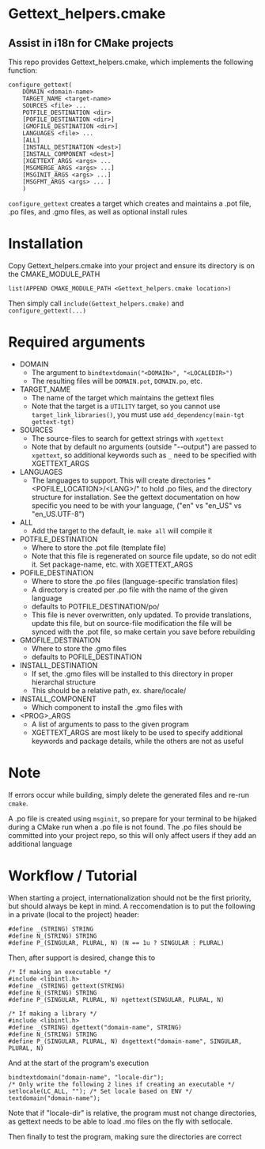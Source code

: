 # Gettext_helpers.cmake

## Assist in i18n for CMake projects

This repo provides Gettext_helpers.cmake, which implements the following function:

    configure_gettext(
        DOMAIN <domain-name>
        TARGET_NAME <target-name>
        SOURCES <file> ...
        POTFILE_DESTINATION <dir>
        [POFILE_DESTINATION <dir>]
        [GMOFILE_DESTINATION <dir>]
        LANGUAGES <file> ...
        [ALL]
        [INSTALL_DESTINATION <dest>]
        [INSTALL_COMPONENT <dest>]
        [XGETTEXT_ARGS <args> ...
        [MSGMERGE_ARGS <args> ...]
        [MSGINIT_ARGS <args> ...]
        [MSGFMT_ARGS <args> ... ]
        )

```configure_gettext``` creates a target <target-name> which creates and
maintains a .pot file, .po files, and .gmo files, as well as optional
install rules

# Installation

Copy Gettext_helpers.cmake into your project and ensure its directory
is on the CMAKE_MODULE_PATH

    list(APPEND CMAKE_MODULE_PATH <Gettext_helpers.cmake location>)

Then simply call ```include(Gettext_helpers.cmake)``` and ```configure_gettext(...)```

# Required arguments

* DOMAIN
    - The argument to ```bindtextdomain("<DOMAIN>", "<LOCALEDIR>")```
    - The resulting files will be ```DOMAIN.pot```, ```DOMAIN.po```, etc.
* TARGET_NAME
    - The name of the target which maintains the gettext files
    - Note that the target is a ```UTILITY``` target, so you cannot use
    ```target_link_libraries()```, you must use
    ```add_dependency(main-tgt gettext-tgt)```
* SOURCES
    - The source-files to search for gettext strings with ```xgettext```
    - Note that by default no arguments (outside "--output") are passed to
    ```xgettext```, so additional keywords such as ```_``` need to be specified
    with XGETTEXT_ARGS
* LANGUAGES
    - The languages to support. This will create directories
    "<POFILE_LOCATION>/\<LANG>/" to hold .po files, and the directory structure
    for installation. See the gettext documentation on how specific you need
    to be with your language, ("en" vs "en_US" vs "en_US.UTF-8")
* ALL
    - Add the target to the default, ie. ```make all``` will compile it
* POTFILE_DESTINATION
    - Where to store the .pot file (template file)
    - Note that this file is regenerated on source file update, so
    do not edit it. Set package-name, etc. with XGETTEXT_ARGS
* POFILE_DESTINATION
    - Where to store the .po files (language-specific translation files)
    - A directory is created per .po file with the name of the given language
    - defaults to POTFILE_DESTINATION/po/
    - This file is never overwritten, only updated. To provide translations,
    update this file, but on source-file modification the file will be synced
    with the .pot file, so make certain you save before rebuilding
* GMOFILE_DESTINATION
    - Where to store the .gmo files
    - defaults to POFILE_DESTINATION
* INSTALL_DESTINATION
    - If set, the .gmo files will be installed to this directory in proper
    hierarchal structure
    - This should be a relative path, ex. share/locale/
* INSTALL_COMPONENT
    - Which component to install the .gmo files with
* \<PROG>_ARGS
    - A list of arguments to pass to the given program
    - XGETTEXT_ARGS are most likely to be used to specify additional keywords and
    package details, while the others are not as useful

# Note

If errors occur while building, simply delete the generated files and re-run
```cmake```.

A .po file is created using ```msginit```, so prepare for your terminal to be hijaked
during a CMake run when a .po file is not found. The .po files should be committed
into your project repo, so this will only affect users if they add an additional
language

# Workflow / Tutorial

When starting a project, internationalization should not be the first priority,
but should always be kept in mind. A reccomendation is to put the following in a
private (local to the project) header:

    #define _(STRING) STRING
    #define N_(STRING) STRING
    #define P_(SINGULAR, PLURAL, N) (N == 1u ? SINGULAR : PLURAL)

Then, after support is desired, change this to

    /* If making an executable */
    #include <libintl.h>
    #define _(STRING) gettext(STRING)
    #define N_(STRING) STRING
    #define P_(SINGULAR, PLURAL, N) ngettext(SINGULAR, PLURAL, N)

    /* If making a library */
    #include <libintl.h>
    #define _(STRING) dgettext("domain-name", STRING)
    #define N_(STRING) STRING
    #define P_(SINGULAR, PLURAL, N) dngettext("domain-name", SINGULAR, PLURAL, N)

And at the start of the program's execution

    bindtextdomain("domain-name", "locale-dir");
    /* Only write the following 2 lines if creating an executable */
    setlocale(LC_ALL, ""); /* Set locale based on ENV */
    textdomain("domain-name");

Note that if "locale-dir" is relative, the program must not change directories,
as gettext needs to be able to load .mo files on the fly with setlocale.

Then finally to test the program, making sure the directories are correct
